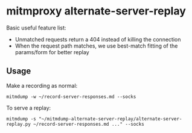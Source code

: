 # mitmproxy alternate-server-replay

Basic useful feature list:

 * Unmatched requests return a 404 instead of killing the connection
 * When the request path matches, we use best-match fitting of the params/form for better replay

## Usage

Make a recording as normal:

    mitmdump -w ~/record-server-responses.md --socks

To serve a replay:

    mitmdump -s "~/mitmdump-alternate-server-replay/alternate-server-replay.py ~/record-server-responses.md ..." --socks
